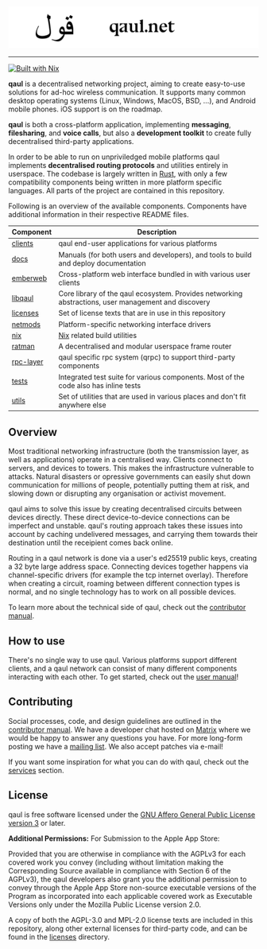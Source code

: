 ![](docs/banner.svg)

---

[![Built with Nix](https://builtwithnix.org/badge.svg)](https://builtwithnix.org)

**qaul** is a decentralised networking project, aiming to create 
easy-to-use solutions for ad-hoc wireless communication.  It
supports many common desktop operating systems (Linux, Windows,
MacOS, BSD, …), and Android mobile phones.  iOS support is on
the roadmap.

**qaul** is both a cross-platform application, implementing
**messaging**, **filesharing**, and **voice calls**, but also a
**development toolkit** to create fully decentralised third-party
applications.

In order to be able to run on unpriviledged mobile platforms qaul
implements **decentralised routing protocols** and utilities entirely
in userspace.  The codebase is largely written in
[Rust](https://rustlang.org), with only a few compatibility components
being written in more platform specific languages.  All parts of the
project are contained in this repository.

Following is an overview of the available components.  Components have
additional information in their respective README files.

| Component   | Description      |
|-------------|------------------|
| [clients]   | qaul end-user applications for various platforms |
| [docs]      | Manuals (for both users and developers), and tools to build and deploy documentation |
| [emberweb]  | Cross-platform web interface bundled in with various user clients |
| [libqaul]   | Core library of the qaul ecosystem.  Provides networking abstractions, user management and discovery |
| [licenses]  | Set of license texts that are in use in this repository |
| [netmods]   | Platform-specific networking interface drivers |
| [nix]       | [Nix](https://nixos.org) related build utilities |
| [ratman]    | A decentralised and modular userspace frame router |
| [rpc-layer] | qaul specific rpc system (qrpc) to support third-party components |
| [tests]     | Integrated test suite for various components.  Most of the code also has inline tests |
| [utils]     | Set of utilities that are used in various places and don't fit anywhere else |

[clients]: ./clients
[docs]: ./docs
[emberweb]: ./emberweb
[libqaul]: ./libqaul
[licenses]: ./licenses
[netmods]: ./netmods
[nix]: ./nix
[ratman]: ./ratman
[rpc-layer]: ./rpc-layer
[tests]: ./tests
[utils]: ./utils


## Overview

Most traditional networking infrastructure (both the transmission
layer, as well as applications) operate in a centralised way.
Clients connect to servers, and devices to towers.  This makes the
infrastructure vulnerable to attacks.  Natural disasters or opressive
governments can easily shut down communication for millions of people,
potentially putting them at risk, and slowing down or disrupting any
organisation or activist movement.

qaul aims to solve this issue by creating decentralised circuits
between devices directly.  These direct device-to-device connections can
be imperfect and unstable.  qaul's routing approach takes these
issues into account by caching undelivered messages, and carrying them
towards their destination until the receipient comes back online.

Routing in a qaul network is done via a user's ed25519 public keys,
creating a 32 byte large address space.  Connecting devices together happens
via channel-specific drivers (for example the tcp internet overlay). Therefore
when creating a circuit, roaming between different connection types is normal,
and no single technology has to work on all possible devices.

To learn more about the technical side of qaul, check out the
[contributor manual].

## How to use

There's no single way to use qaul.  Various platforms support
different clients, and a qaul network can consist of many different
components interacting with each other.  To get started, check out the
[user manual]!

[user manual]: https://docs.qaul.org/users


## Contributing

Social processes, code, and design guidelines are outlined in the
[contributor manual].  We have a developer chat hosted on [Matrix]
where we would be happy to answer any questions you have.  For more
long-form posting we have a [mailing list].  We also accept patches
via e-mail!

If you want some inspiration for what you can do with qaul, check
out the [services] section.

[contributor manual]: https://docs.qaul.org/contributors
[Matrix]: https://matrix.to/#/!ljaaylfsbkWFYNoNPT:fairydust.space?via=fairydust.space&via=matrix.org&via=public.cat
[mailing list]: https://lists.sr.ht/~qaul/community
[services]: ./services

## License

qaul is free software licensed under the
[GNU Affero General Public License version 3](licenses/agpl-3.0.md) or
later.

**Additional Permissions:** For Submission to the Apple App Store:

Provided that you are otherwise in compliance with the AGPLv3 for each
covered work you convey (including without limitation making the
Corresponding Source available in compliance with Section 6 of the
AGPLv3), the qaul developers also grant you the additional
permission to convey through the Apple App Store non-source executable
versions of the Program as incorporated into each applicable covered
work as Executable Versions only under the Mozilla Public License
version 2.0.

A copy of both the AGPL-3.0 and MPL-2.0 license texts are included in
this repository, along other external licenses for third-party code,
and can be found in the [licenses](licenses) directory.
